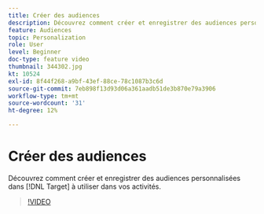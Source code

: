 ```yaml
---
title: Créer des audiences
description: Découvrez comment créer et enregistrer des audiences personnalisées dans Target à utiliser dans vos activités.
feature: Audiences
topic: Personalization
role: User
level: Beginner
doc-type: feature video
thumbnail: 344302.jpg
kt: 10524
exl-id: 8f44f268-a9bf-43ef-88ce-78c1087b3c6d
source-git-commit: 7eb898f13d93d06a361aadb51de3b870e79a3906
workflow-type: tm+mt
source-wordcount: '31'
ht-degree: 12%

---
```


# Créer des audiences

Découvrez comment créer et enregistrer des audiences personnalisées dans [!DNL Target] à utiliser dans vos activités.

>[!VIDEO](https://video.tv.adobe.com/v/344302/?quality=12&learn=on)

